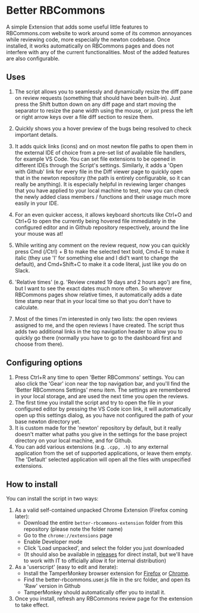 # Better RBCommons
A simple Extension that adds some useful little features to RBCommons.com website to work around some of its common annoyances while reviewing code, more especially the newton codebase. Once installed, it works automatically on RBCommons pages and does not interfere with any of the current functionalities. Most of the added features are also configurable.

## Uses
1. The script allows you to seamlessly and dynamically resize the diff pane on review requests (something that should have been built-in). Just press the Shift button down on any diff page and start moving the separator to resize the pane width using the mouse, or just press the left or right arrow keys over a file diff section to resize them.

1. Quickly shows you a hover preview of the bugs being resolved to check important details.

1. It adds quick links (icons) and on most newton file paths to open them in the external IDE of choice from a pre-set list of available file handlers, for example VS Code. You can set file extensions to be opened in different IDEs through the Script's settings. Similarly, it adds a 'Open with Github' link for every file in the Diff viewer page to quickly open that in the newton repository (the path is entirely configurable, so it can really be anything). It is especially helpful in reviewing larger changes that you have applied to your local machine to test, now you can check the newly added class members / functions and their usage much more easily  in your IDE.

1. For an even quicker access, it allows keyboard shortcuts like Ctrl+O and Ctrl+G to open the currently being hovered file immediately in the configured editor and in Github repository respectively, around the line your mouse was at!

1. While writing any comment on the review request, now you can quickly press Cmd (/Ctrl) + B to make the selected text bold, Cmd+E to make it italic (they use 'I' for something else and I did't want to change the default), and Cmd+Shift+C to make it a code literal, just like you do on Slack.

1. 'Relative times' (e.g. 'Review created 19 days and 2 hours ago') are fine, but I want to see the exact dates much more often. So wherever RBCommons pages show relative times, it automatically adds a date time stamp near that in your local time so that you don't have to calculate.

1. Most of the times I'm interested in only two lists: the open reviews assigned to me, and the open reviews I have created. The script thus adds two additional links in the top navigation header to allow you to quickly go there (normally you have to go to the dashboard first and choose from there).

## Configuring options
1. Press Ctrl+R any time to open 'Better RBCommons' settings. You can also click the 'Gear' icon near the top navigation bar, and you'll find the 'Better RBCommons Settings' menu item. The settings are remembered in your local storage, and are used the next time you open the reviews.
1. The first time you install the script and try to open the file in your configured editor by pressing the VS Code icon link, it will automatically open up this settings dialog, as you have not configured the path of your base newton directory yet.
1. It is custom made for the 'newton' repository by default, but it really doesn't matter what paths you give in the settings for the base project directory on your local machine, and for Github.
1. You can add various extensions (e.g. `.cpp, .h`) to any external application from the set of supported applications, or leave them empty. The 'Default' selected application will open all the files with unspecified extensions.

## How to install
You can install the script in two ways:
1. As a valid self-contained unpacked Chrome Extension (Firefox coming later):
    - Download the entire `better-rbcommons-extension` folder from this repository (please note the folder name)
    - Go to the `chrome://extensions` page
    - Enable Developer mode
    - Click 'Load unpacked', and select the folder you just downloaded
    - (It should also be available in [releases](https://github.com/onshape/onshape-dev-tools/releases) for direct install, but we'll have to work with IT to officially allow it for internal distribution)
1. As a 'userscript' (easy to edit and iterate):
    - Install the TamperMonkey browser extension for [Firefox](https://addons.mozilla.org/en-US/firefox/addon/tampermonkey/) or [Chrome](https://chromewebstore.google.com/detail/tampermonkey/dhdgffkkebhmkfjojejmpbldmpobfkfo?hl=en).
    - Find the better-rbcommons.user.js file in the src folder, and open its 'Raw' version in Github
    - TamperMonkey should automatically offer you to install it.
1. Once you install, refresh any RBCommons review page for the extension to take effect.